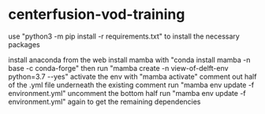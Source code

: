 # centerfusion-vod-training

use "python3 -m pip install -r requirements.txt" to install the necessary packages

install anaconda from the web
install mamba with "conda install mamba -n base -c conda-forge"
then run "mamba create -n view-of-delft-env python=3.7 --yes"
activate the env with "mamba activate"
comment out half of the .yml file underneath the existing comment
run "mamba env update -f environment.yml"
uncomment the bottom half
run "mamba env update -f environment.yml" again to get the remaining dependencies
